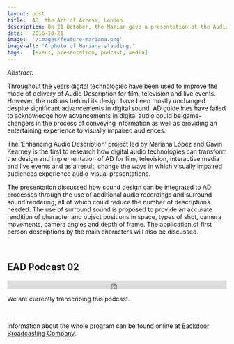 ```yaml
---
layout: post
title:  AD, the Art of Access, London
description: On 21 October, the Marian gave a presentation at the Audio Description - the Art of Access Conference, in the Young Vic Theatre, London in Panel 2, The Aesthetics of Access. The presentation's title was Integrating Sound Design to Audio Description.
date:   2016-10-21
image:  '/images/feature-mariana.png'
image-alt: 'A photo of Mariana standing.'
tags:   [event, presentation, podcast, media]
---
```

*Abstract:*

Throughout the years digital technologies have been used to improve the mode of delivery of Audio Description for film, television and live events. However, the notions behind its design have been mostly unchanged despite significant advancements in digital sound. AD guidelines have failed to acknowledge how advancements in digital audio could be game-changers in the process of conveying information as well as providing an entertaining experience to visually impaired audiences.

The ‘Enhancing Audio Description’ project led by Mariana López and Gavin Kearney is the first to research how digital audio technologies can transform the design and implementation of AD for film, television, interactive media and live events and as a result, change the ways in which visually impaired audiences experience audio-visual presentations.

The presentation discussed how sound design can be integrated to AD processes through the use of additional audio recordings and surround sound rendering; all of which could reduce the number of descriptions needed. The use of surround sound is proposed to provide an accurate rendition of character and object positions in space, types of shot, camera movements, camera angles and depth of frame. The application of first person descriptions by the main characters will also be discussed.

<br>

## EAD Podcast 02

<iframe title="EAD podcast 02." width="100%" height="20" scrolling="no" frameborder="no" src="https://w.soundcloud.com/player/?url=https%3A//api.soundcloud.com/tracks/292300528&amp;color=daa95f&amp;inverse=false&amp;auto_false=true&amp;show_user=true"></iframe>

<br>

We are currently transcribing this podcast.

<br>

Information about the whole program can be found online at [Backdoor Broadcasting Company](https://backdoorbroadcasting.net/2016/10/audio-description-the-art-of-access/).
